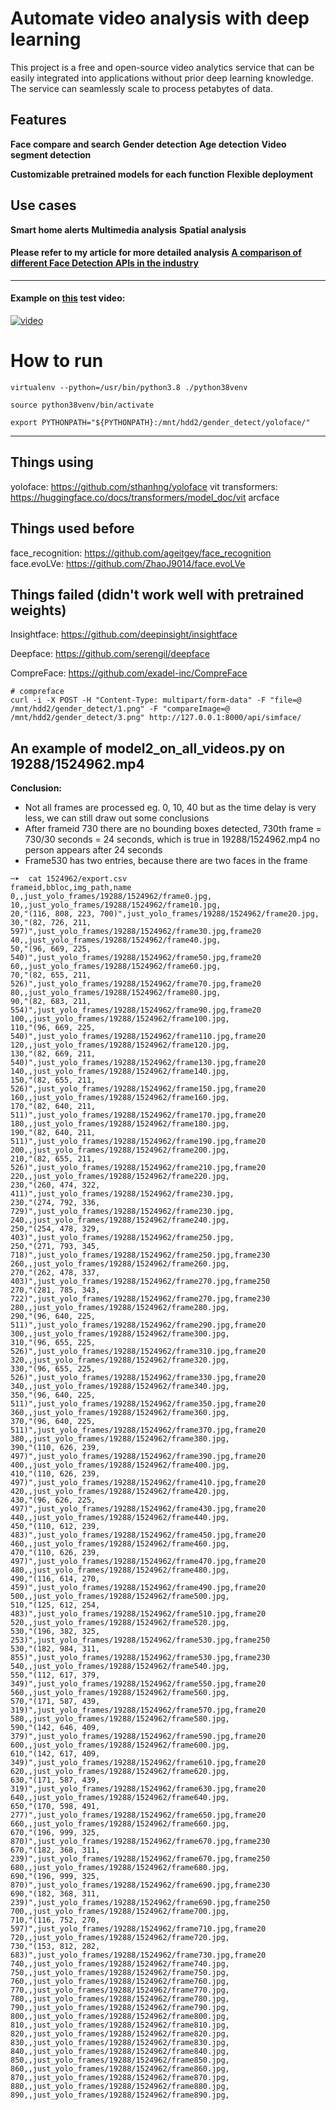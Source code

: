 # Automate video analysis with deep learning

This project is a free and open-source video analytics service that can be easily integrated into applications without prior deep learning knowledge. The service can seamlessly scale to process petabytes of data.

## Features

**Face compare and search**
**Gender detection**
**Age detection**
**Video segment detection**

**Customizable pretrained models for each function**
**Flexible deployment**

## Use cases

**Smart home alerts**
**Multimedia analysis**
**Spatial analysis**


#### Please refer to my article for more detailed analysis [A comparison of different Face Detection APIs in the industry](https://rushichaudhari.github.io/posts/2022-05-06-why-do-we-need-an-opensource-face-detection-apis/)

---

#### Example on [this](https://www.youtube.com/watch?v=fujboh-W7Sk) test video: 

[![video](http://img.youtube.com/vi/HIvfQXwD81M/0.jpg)](https://player.odycdn.com/api/v4/streams/free/video-analysis-demo/94ea2e60fc973f4eea87abc7d0cc02fce4f88af1/71f58a "OpenCV video analysis")

# How to run

`virtualenv --python=/usr/bin/python3.8 ./python38venv`

`source python38venv/bin/activate`

`export PYTHONPATH="${PYTHONPATH}:/mnt/hdd2/gender_detect/yoloface/"`

--- 
## Things using

yoloface: https://github.com/sthanhng/yoloface
vit transformers: https://huggingface.co/docs/transformers/model_doc/vit
arcface

## Things used before

face_recognition: https://github.com/ageitgey/face_recognition
face.evoLVe: https://github.com/ZhaoJ9014/face.evoLVe
## Things failed (didn't work well with pretrained weights)

Insightface: https://github.com/deepinsight/insightface

Deepface: https://github.com/serengil/deepface

CompreFace: https://github.com/exadel-inc/CompreFace
```
# compreface
curl -i -X POST -H "Content-Type: multipart/form-data" -F "file=@ /mnt/hdd2/gender_detect/1.png" -F "compareImage=@ /mnt/hdd2/gender_detect/3.png" http://127.0.0.1:8000/api/simface/
```

## An example of model2_on_all_videos.py on 19288/1524962.mp4

**Conclusion:**
- Not all frames are processed eg. 0, 10, 40 but as the time delay is very less, we can still draw out some conclusions
- After frameid 730 there are no bounding boxes detected, 730th frame = 730/30 seconds = 24 seconds, which is true in 19288/1524962.mp4 no person appears after 24 seconds
- Frame530 has two entries, because there are two faces in the frame

```
─➤  cat 1524962/export.csv
frameid,bbloc,img_path,name
0,,just_yolo_frames/19288/1524962/frame0.jpg,
10,,just_yolo_frames/19288/1524962/frame10.jpg,
20,"(116, 808, 223, 700)",just_yolo_frames/19288/1524962/frame20.jpg,
30,"(82, 726, 211, 597)",just_yolo_frames/19288/1524962/frame30.jpg,frame20
40,,just_yolo_frames/19288/1524962/frame40.jpg,
50,"(96, 669, 225, 540)",just_yolo_frames/19288/1524962/frame50.jpg,frame20
60,,just_yolo_frames/19288/1524962/frame60.jpg,
70,"(82, 655, 211, 526)",just_yolo_frames/19288/1524962/frame70.jpg,frame20
80,,just_yolo_frames/19288/1524962/frame80.jpg,
90,"(82, 683, 211, 554)",just_yolo_frames/19288/1524962/frame90.jpg,frame20
100,,just_yolo_frames/19288/1524962/frame100.jpg,
110,"(96, 669, 225, 540)",just_yolo_frames/19288/1524962/frame110.jpg,frame20
120,,just_yolo_frames/19288/1524962/frame120.jpg,
130,"(82, 669, 211, 540)",just_yolo_frames/19288/1524962/frame130.jpg,frame20
140,,just_yolo_frames/19288/1524962/frame140.jpg,
150,"(82, 655, 211, 526)",just_yolo_frames/19288/1524962/frame150.jpg,frame20
160,,just_yolo_frames/19288/1524962/frame160.jpg,
170,"(82, 640, 211, 511)",just_yolo_frames/19288/1524962/frame170.jpg,frame20
180,,just_yolo_frames/19288/1524962/frame180.jpg,
190,"(82, 640, 211, 511)",just_yolo_frames/19288/1524962/frame190.jpg,frame20
200,,just_yolo_frames/19288/1524962/frame200.jpg,
210,"(82, 655, 211, 526)",just_yolo_frames/19288/1524962/frame210.jpg,frame20
220,,just_yolo_frames/19288/1524962/frame220.jpg,
230,"(260, 474, 322, 411)",just_yolo_frames/19288/1524962/frame230.jpg,
230,"(274, 792, 336, 729)",just_yolo_frames/19288/1524962/frame230.jpg,
240,,just_yolo_frames/19288/1524962/frame240.jpg,
250,"(254, 478, 329, 403)",just_yolo_frames/19288/1524962/frame250.jpg,
250,"(271, 793, 345, 718)",just_yolo_frames/19288/1524962/frame250.jpg,frame230
260,,just_yolo_frames/19288/1524962/frame260.jpg,
270,"(262, 478, 337, 403)",just_yolo_frames/19288/1524962/frame270.jpg,frame250
270,"(281, 785, 343, 722)",just_yolo_frames/19288/1524962/frame270.jpg,frame230
280,,just_yolo_frames/19288/1524962/frame280.jpg,
290,"(96, 640, 225, 511)",just_yolo_frames/19288/1524962/frame290.jpg,frame20
300,,just_yolo_frames/19288/1524962/frame300.jpg,
310,"(96, 655, 225, 526)",just_yolo_frames/19288/1524962/frame310.jpg,frame20
320,,just_yolo_frames/19288/1524962/frame320.jpg,
330,"(96, 655, 225, 526)",just_yolo_frames/19288/1524962/frame330.jpg,frame20
340,,just_yolo_frames/19288/1524962/frame340.jpg,
350,"(96, 640, 225, 511)",just_yolo_frames/19288/1524962/frame350.jpg,frame20
360,,just_yolo_frames/19288/1524962/frame360.jpg,
370,"(96, 640, 225, 511)",just_yolo_frames/19288/1524962/frame370.jpg,frame20
380,,just_yolo_frames/19288/1524962/frame380.jpg,
390,"(110, 626, 239, 497)",just_yolo_frames/19288/1524962/frame390.jpg,frame20
400,,just_yolo_frames/19288/1524962/frame400.jpg,
410,"(110, 626, 239, 497)",just_yolo_frames/19288/1524962/frame410.jpg,frame20
420,,just_yolo_frames/19288/1524962/frame420.jpg,
430,"(96, 626, 225, 497)",just_yolo_frames/19288/1524962/frame430.jpg,frame20
440,,just_yolo_frames/19288/1524962/frame440.jpg,
450,"(110, 612, 239, 483)",just_yolo_frames/19288/1524962/frame450.jpg,frame20
460,,just_yolo_frames/19288/1524962/frame460.jpg,
470,"(110, 626, 239, 497)",just_yolo_frames/19288/1524962/frame470.jpg,frame20
480,,just_yolo_frames/19288/1524962/frame480.jpg,
490,"(116, 614, 270, 459)",just_yolo_frames/19288/1524962/frame490.jpg,frame20
500,,just_yolo_frames/19288/1524962/frame500.jpg,
510,"(125, 612, 254, 483)",just_yolo_frames/19288/1524962/frame510.jpg,frame20
520,,just_yolo_frames/19288/1524962/frame520.jpg,
530,"(196, 382, 325, 253)",just_yolo_frames/19288/1524962/frame530.jpg,frame250
530,"(182, 984, 311, 855)",just_yolo_frames/19288/1524962/frame530.jpg,frame230
540,,just_yolo_frames/19288/1524962/frame540.jpg,
550,"(112, 617, 379, 349)",just_yolo_frames/19288/1524962/frame550.jpg,frame20
560,,just_yolo_frames/19288/1524962/frame560.jpg,
570,"(171, 587, 439, 319)",just_yolo_frames/19288/1524962/frame570.jpg,frame20
580,,just_yolo_frames/19288/1524962/frame580.jpg,
590,"(142, 646, 409, 379)",just_yolo_frames/19288/1524962/frame590.jpg,frame20
600,,just_yolo_frames/19288/1524962/frame600.jpg,
610,"(142, 617, 409, 349)",just_yolo_frames/19288/1524962/frame610.jpg,frame20
620,,just_yolo_frames/19288/1524962/frame620.jpg,
630,"(171, 587, 439, 319)",just_yolo_frames/19288/1524962/frame630.jpg,frame20
640,,just_yolo_frames/19288/1524962/frame640.jpg,
650,"(170, 598, 491, 277)",just_yolo_frames/19288/1524962/frame650.jpg,frame20
660,,just_yolo_frames/19288/1524962/frame660.jpg,
670,"(196, 999, 325, 870)",just_yolo_frames/19288/1524962/frame670.jpg,frame230
670,"(182, 368, 311, 239)",just_yolo_frames/19288/1524962/frame670.jpg,frame250
680,,just_yolo_frames/19288/1524962/frame680.jpg,
690,"(196, 999, 325, 870)",just_yolo_frames/19288/1524962/frame690.jpg,frame230
690,"(182, 368, 311, 239)",just_yolo_frames/19288/1524962/frame690.jpg,frame250
700,,just_yolo_frames/19288/1524962/frame700.jpg,
710,"(116, 752, 270, 597)",just_yolo_frames/19288/1524962/frame710.jpg,frame20
720,,just_yolo_frames/19288/1524962/frame720.jpg,
730,"(153, 812, 282, 683)",just_yolo_frames/19288/1524962/frame730.jpg,frame20
740,,just_yolo_frames/19288/1524962/frame740.jpg,
750,,just_yolo_frames/19288/1524962/frame750.jpg,
760,,just_yolo_frames/19288/1524962/frame760.jpg,
770,,just_yolo_frames/19288/1524962/frame770.jpg,
780,,just_yolo_frames/19288/1524962/frame780.jpg,
790,,just_yolo_frames/19288/1524962/frame790.jpg,
800,,just_yolo_frames/19288/1524962/frame800.jpg,
810,,just_yolo_frames/19288/1524962/frame810.jpg,
820,,just_yolo_frames/19288/1524962/frame820.jpg,
830,,just_yolo_frames/19288/1524962/frame830.jpg,
840,,just_yolo_frames/19288/1524962/frame840.jpg,
850,,just_yolo_frames/19288/1524962/frame850.jpg,
860,,just_yolo_frames/19288/1524962/frame860.jpg,
870,,just_yolo_frames/19288/1524962/frame870.jpg,
880,,just_yolo_frames/19288/1524962/frame880.jpg,
890,,just_yolo_frames/19288/1524962/frame890.jpg,
```
